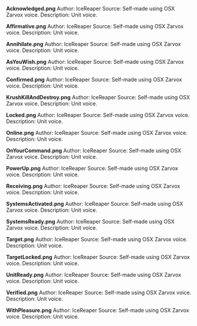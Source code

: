 **Acknowledged.png**
Author: IceReaper
Source: Self-made using OSX Zarvox voice.
Description: Unit voice.

**Affirmative.png**
Author: IceReaper
Source: Self-made using OSX Zarvox voice.
Description: Unit voice.

**Annihilate.png**
Author: IceReaper
Source: Self-made using OSX Zarvox voice.
Description: Unit voice.

**AsYouWish.png**
Author: IceReaper
Source: Self-made using OSX Zarvox voice.
Description: Unit voice.

**Confirmed.png**
Author: IceReaper
Source: Self-made using OSX Zarvox voice.
Description: Unit voice.

**KrushKillAndDestroy.png**
Author: IceReaper
Source: Self-made using OSX Zarvox voice.
Description: Unit voice.

**Locked.png**
Author: IceReaper
Source: Self-made using OSX Zarvox voice.
Description: Unit voice.

**Online.png**
Author: IceReaper
Source: Self-made using OSX Zarvox voice.
Description: Unit voice.

**OnYourCommand.png**
Author: IceReaper
Source: Self-made using OSX Zarvox voice.
Description: Unit voice.

**PowerUp.png**
Author: IceReaper
Source: Self-made using OSX Zarvox voice.
Description: Unit voice.

**Receiving.png**
Author: IceReaper
Source: Self-made using OSX Zarvox voice.
Description: Unit voice.

**SystemsActivated.png**
Author: IceReaper
Source: Self-made using OSX Zarvox voice.
Description: Unit voice.

**SystemsReady.png**
Author: IceReaper
Source: Self-made using OSX Zarvox voice.
Description: Unit voice.

**Target.png**
Author: IceReaper
Source: Self-made using OSX Zarvox voice.
Description: Unit voice.

**TargetLocked.png**
Author: IceReaper
Source: Self-made using OSX Zarvox voice.
Description: Unit voice.

**UnitReady.png**
Author: IceReaper
Source: Self-made using OSX Zarvox voice.
Description: Unit voice.

**Verified.png**
Author: IceReaper
Source: Self-made using OSX Zarvox voice.
Description: Unit voice.

**WithPleasure.png**
Author: IceReaper
Source: Self-made using OSX Zarvox voice.
Description: Unit voice.
